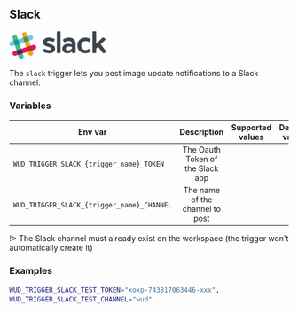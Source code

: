 ## Slack
![logo](slack.png)

The ```slack``` trigger lets you post image update notifications to a Slack channel.

### Variables

| Env var                                        | Description                      | Supported values | Default value |
| ---------------------------------------------- |:--------------------------------:|:----------------:|:-------------:| 
| ```WUD_TRIGGER_SLACK_{trigger_name}_TOKEN```   | The Oauth Token of the Slack app |                  |               |
| ```WUD_TRIGGER_SLACK_{trigger_name}_CHANNEL``` | The name of the channel to post  |                  |               |

!> The Slack channel must already exist on the workspace (the trigger won't automatically create it)

### Examples

```bash
WUD_TRIGGER_SLACK_TEST_TOKEN="xoxp-743817063446-xxx",
WUD_TRIGGER_SLACK_TEST_CHANNEL="wud"
```
